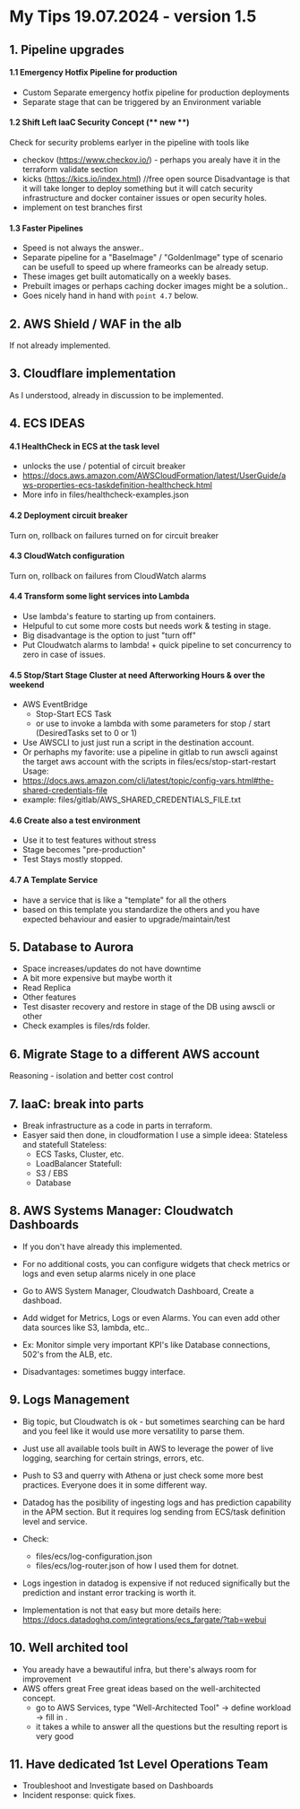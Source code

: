 # My Tips 19.07.2024 - version 1.5

## 1. Pipeline upgrades
#### 1.1 Emergency Hotfix Pipeline for production
- Custom Separate emergency hotfix pipeline for production deployments
- Separate stage that can be triggered by an Environment variable

#### 1.2 Shift Left IaaC Security Concept (** new **)
Check for security problems earlyer in the pipeline with tools like
  - checkov (https://www.checkov.io/) - perhaps you arealy have it in the terraform validate section
  - kicks (https://kics.io/index.html) //free open source
Disadvantage is that it will take longer to deploy something but it will catch
security infrastructure and docker container issues or open security holes.
- implement on test branches first

#### 1.3 Faster Pipelines
- Speed is not always the answer..
- Separate pipeline for a "BaseImage" / "GoldenImage" type of scenario can be usefull to speed up where frameorks can be already setup.
- These images get built automatically on a weekly bases.
- Prebuilt images or perhaps caching docker images might be a solution..
- Goes nicely hand in hand with `point 4.7` below.

## 2. AWS Shield / WAF in the alb
If not already implemented.

## 3. Cloudflare implementation
As I understood, already in discussion to be implemented.

## 4. ECS IDEAS
#### 4.1 HealthCheck in ECS at the task level 
- unlocks the use / potential of circuit breaker
- https://docs.aws.amazon.com/AWSCloudFormation/latest/UserGuide/aws-properties-ecs-taskdefinition-healthcheck.html
- More info in files/healthcheck-examples.json
#### 4.2 Deployment circuit breaker
Turn on, rollback on failures turned on for circuit breaker
#### 4.3 CloudWatch configuration
Turn on, rollback on failures from CloudWatch alarms
#### 4.4 Transform some light services into Lambda
- Use lambda's feature to starting up from containers.
- Helpuful to cut some more costs but needs work & testing in stage.
- Big disadvantage is the option to just "turn off"
- Put Cloudwatch alarms to lambda! + quick pipeline to set concurrency to zero in case of issues.

#### 4.5 Stop/Start Stage Cluster at need Afterworking Hours & over the weekend
- AWS EventBridge
  - Stop-Start ECS Task 
  - or use to invoke a lambda with some parameters for stop / start (DesiredTasks set to 0 or 1)
- Use AWSCLI to just just run a script in the destination account.
- Or perhaphs my favorite: use a pipeline in gitlab to run awscli against the target aws account with the scripts in files/ecs/stop-start-restart
Usage: 
- https://docs.aws.amazon.com/cli/latest/topic/config-vars.html#the-shared-credentials-file
- example: files/gitlab/AWS_SHARED_CREDENTIALS_FILE.txt
#### 4.6 Create also a test environment
- Use it to test features without stress
- Stage becomes "pre-production"
- Test Stays mostly stopped.
#### 4.7 A Template Service
- have a service that is like a "template" for all the others
- based on this template you standardize the others and you have expected behaviour and easier to upgrade/maintain/test

## 5. Database to Aurora
- Space increases/updates do not have downtime
- A bit more expensive but maybe worth it
- Read Replica
- Other features
- Test disaster recovery and restore in stage of the DB using awscli or other
- Check examples is files/rds folder.

## 6. Migrate Stage to a different AWS account
Reasoning - isolation and better cost control

## 7. IaaC: break into parts
- Break infrastructure as a code in parts in terraform.
- Easyer said then done, in cloudformation I use a simple ideea: Stateless and statefull
  Stateless:
    - ECS Tasks, Cluster, etc.
    - LoadBalancer
  Statefull:
    - S3 / EBS
    - Database

## 8. AWS Systems Manager: Cloudwatch Dashboards
- If you don't have already this implemented.
- For no additional costs, you can configure widgets that check metrics or logs and even setup alarms nicely in one place
- Go to AWS System Manager, Cloudwatch Dashboard, Create a dashboad. 
- Add widget for Metrics, Logs or even Alarms.
You can even add other data sources like S3, lambda, etc..

- Ex: Monitor simple very important KPI's like Database connections, 502's from the ALB, etc.
- Disadvantages: sometimes buggy interface.

## 9. Logs Management
- Big topic, but Cloudwatch is ok - but sometimes searching can be hard and you feel like it would use more versatility to parse them.
- Just use all available tools built in AWS to leverage the power of live logging, searching for certain strings, errors, etc.

- Push to S3 and querry with Athena or just check some more best practices. Everyone does it in some different way. 

- Datadog has the posibility of ingesting logs and has prediction capability in the APM section. But it requires log sending from ECS/task definition level and service.

- Check: 
  - files/ecs/log-configuration.json 
  - files/ecs/log-router.json 
of how I used them for dotnet.
- Logs ingestion in datadog is expensive if not reduced significally but the prediction and instant error tracking is worth it.
- Implementation is not that easy but more details here: https://docs.datadoghq.com/integrations/ecs_fargate/?tab=webui


## 10. Well archited tool
- You aready have a bewautiful infra, but there's always room for improvement
- AWS offers great Free great ideas based on the well-architected concept.
  - go to AWS Services, type "Well-Architected Tool" -> define workload -> fill in .
  - it takes a while to answer all the questions but the resulting report is very good

## 11. Have dedicated 1st Level Operations Team
- Troubleshoot and Investigate based on Dashboards
- Incident response: quick fixes.